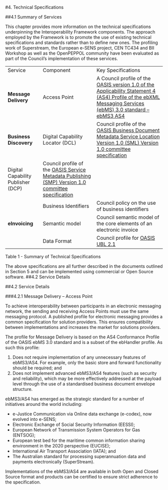 #4. Technical Specifications 

##4.1 Summary of Services 

This chapter provides more information on the technical specifications underpinning the Interoperability Framework components. The approach employed by the Framework is to promote the use of existing technical specifications and standards rather than to define new ones. The profiling work of Superstream, the European e-SENS project, CEN TC434 and BII Workshop as well as the OpenPEPPOL community have been evaluated as part of the Council’s implementation of these services. 

| | | |
| --- |------- |--------------- |
| Service |Component |Key Specifications |
**Message Delivery** | Access Point | A Council profile of the [OASIS version 1.0 of the Applicability Statement 4 (AS4) Profile of the ebXML Messaging Services (ebMS) 3.0 standard – ebMS3 AS4](http://docs.oasis-open.org/ebxml-msg/ebms/v3.0/profiles/AS4-profile/v1.0/os/AS4-profile-v1.0-os.html)|
**Business Discovery**  | Digital Capability Locator (DCL) | Council profile of the [OASIS Business Document Metadata Service Location Version 1.0 (SML) Version 1.0 committee specification](http://docs.oasis-open.org/bdxr/BDX-Location/v1.0/cs01/BDX-Location-v1.0-cs01.html)| 
 |Digital Capability Publisher (DCP)| Council profile of the [OASIS Service Metadata Publishing (SMP) Version 1.0 committee specification](http://docs.oasis-open.org/bdxr/bdx-smp/v1.0/cs01/bdx-smp-v1.0-cs01.html) |
                      | Business Identifiers| Council policy on the use of business identifiers |                    
**eInvoicing** | Semantic model | Council semantic model of the core elements of an electronic invoice  |     
               | Data Format | Council profile for [OASIS UBL 2.1](http://docs.oasis-open.org/ubl/os-UBL-2.1/UBL-2.1.html) |     
Table 1 - Summary of Technical Specifications 

The above specifications are all further described in the documents outlined in Section 5 and can be implemented using commercial or Open Source software. ##4.2 Service Details 

##4.2 Service Details 

###4.2.1 Message Delivery – Access Point 

To achieve interoperability between participants in an electronic messaging network, the sending and receiving Access Points must use the same messaging protocol. A published profile for electronic messaging provides a common specification for solution providers. This ensures compatibility between implementations and increases the market for solutions providers. 

The profile for Message Delivery is based on the AS4 Conformance Profile of the OASIS ebMS 3.0 standard and is a subset of the ebHandler profile. As such this profile: 
 1. Does not require implementation of any unnecessary features of ebMS3/AS4. For example, only the basic store and forward                 functionality should be required; and 
 2. Does not implement advanced ebMS3/AS4 features (such as security and reliability), which may be more effectively addressed at the 
    payload level through the use of a standardised business document envelope structure. 

ebMS3/AS4 has emerged as the strategic standard for a number of initiatives around the world including: 
 - e-Justice Communication via Online data exchange (e-codex), now evolved into e-SENS; 
 - Electronic Exchange of Social Security Information (EESSI); 
 - European Network of Transmission System Operators for Gas (ENTSOG); 
 - European test bed for the maritime common information sharing environment in the 2020 perspective (EUCISE); 
 - International Air Transport Association (IATA); and 
 - The Australian standard for processing superannuation data and payments electronically (SuperStream). 
 
Implementations of the ebMS3/AS4 are available in both Open and Closed Source format and products can be certified to ensure strict adherence to the specification.
